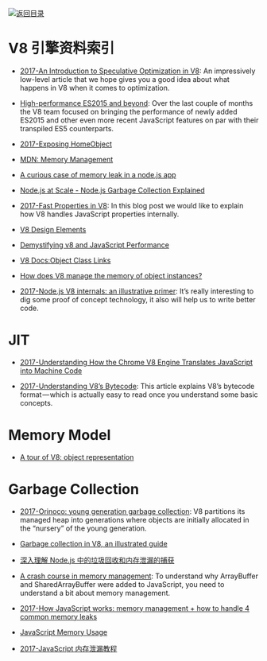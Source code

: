 [![返回目录](https://parg.co/UGo)](https://github.com/wxyyxc1992/Awesome-Links)

# V8 引擎资料索引

* [2017-An Introduction to Speculative Optimization in V8](https://parg.co/Uuv): An impressively low-level article that we hope gives you a good idea about what happens in V8 when it comes to optimization.

- [High-performance ES2015 and beyond](http://6me.us/2dRAT4): Over the last couple of months the V8 team focused on bringing the performance of newly added ES2015 and other even more recent JavaScript features on par with their transpiled ES5 counterparts.

- [2017-Exposing HomeObject](https://hackernoon.com/exposing-homeobject-e61061cbfe17#.e9vdk64zd)

* [MDN: Memory Management](https://developer.mozilla.org/en-US/docs/Web/JavaScript/Memory_Management)

- [A curious case of memory leak in a node.js app](https://www.future-processing.pl/blog/a-curious-case-of-memory-leak-in-a-node-js-app/)

* [Node.js at Scale - Node.js Garbage Collection Explained](https://blog.risingstack.com/node-js-at-scale-node-js-garbage-collection/)

- [2017-Fast Properties in V8](https://parg.co/b70): In this blog post we would like to explain how V8 handles JavaScript properties internally.

* [V8 Design Elements](https://github.com/v8/v8/wiki/Design%20Elements)

- [Demystifying v8 and JavaScript Performance](http://thlorenz.com/talks/demystifying-v8/talk.pdf)

- [V8 Docs:Object Class Links](https://v8docs.nodesource.com/node-7.2/db/d85/classv8_1_1_object.html)

- [How does V8 manage the memory of object instances?](http://stackoverflow.com/questions/7413168/how-does-v8-manage-the-memory-of-object-instances)

- [2017-Node.js V8 internals: an illustrative primer](https://parg.co/UXh): It’s really interesting to dig some proof of concept technology, it also will help us to write better code.

# JIT

* [2017-Understanding How the Chrome V8 Engine Translates JavaScript into Machine Code](https://parg.co/Utm)

- [2017-Understanding V8’s Bytecode](https://parg.co/bzQ): This article explains V8’s bytecode format — which is actually easy to read once you understand some basic concepts.

# Memory Model

* [A tour of V8: object representation](http://www.jayconrod.com/posts/52/a-tour-of-v8-object-representation)

# Garbage Collection

* [2017-Orinoco: young generation garbage collection](https://parg.co/UpK): V8 partitions its managed heap into generations where objects are initially allocated in the “nursery” of the young generation.

- [Garbage collection in V8, an illustrated guide](https://parg.co/bQG)

- [深入理解 Node.js 中的垃圾回收和内存泄漏的捕获](http://wwsun.github.io/posts/understanding-nodejs-gc.html)

* [A crash course in memory management](https://parg.co/b9p): To understand why ArrayBuffer and SharedArrayBuffer were added to JavaScript, you need to understand a bit about memory management.

- [2017-How JavaScript works: memory management + how to handle 4 common memory leaks](https://parg.co/bnw)

* [JavaScript Memory Usage](https://roman01la.github.io/js-memory-usage/)

- [2017-JavaScript 内存泄漏教程](http://www.ruanyifeng.com/blog/2017/04/memory-leak.html)
